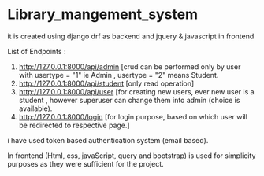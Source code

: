 # Library_mangement_system
it is created using django drf as backend and jquery &amp; javascript in frontend


List of Endpoints :
 1) http://127.0.0.1:8000/api/admin [crud can be performed only by user with usertype = "1" ie Admin , usertype  = "2" means Student.
 2) http://127.0.0.1:8000/api/student [only read operation]
 3) http://127.0.0.1:8000/api/user [for creating new users, ever new user is a student , however superuser can change them into admin (choice is available).
 4) http://127.0.0.1:8000/login [for login purpose, based on which user will be redirected to respective page.]
 
 i have used token based authentication system (email based).
 
 In frontend (Html, css, javaScript, query and bootstrap) is used for simplicity purposes as they were sufficient for the project.
